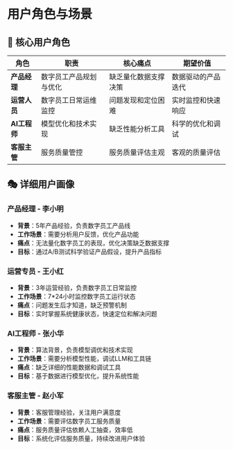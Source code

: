 # 用户角色与场景

## 👥 核心用户角色

| 角色 | 职责 | 核心痛点 | 期望价值 |
|------|------|----------|----------|
| **产品经理** | 数字员工产品规划与优化 | 缺乏量化数据支撑决策 | 数据驱动的产品迭代 |
| **运营人员** | 数字员工日常运维监控 | 问题发现和定位困难 | 实时监控和快速响应 |
| **AI工程师** | 模型优化和技术实现 | 缺乏性能分析工具 | 科学的优化和调试 |
| **客服主管** | 服务质量管控 | 服务质量评估主观 | 客观的质量评估 |

## 🎭 详细用户画像

### 产品经理 - 李小明
- **背景**：5年产品经验，负责数字员工产品线
- **工作场景**：需要分析用户反馈，优化产品功能
- **痛点**：无法量化数字员工的表现，优化决策缺乏数据支撑
- **目标**：通过A/B测试科学验证产品假设，提升产品指标

### 运营专员 - 王小红  
- **背景**：3年运营经验，负责数字员工日常监控
- **工作场景**：7*24小时监控数字员工运行状态
- **痛点**：问题发生后才知道，缺乏预警机制
- **目标**：实时掌握系统健康状态，快速定位和解决问题

### AI工程师 - 张小华
- **背景**：算法背景，负责模型调优和技术实现
- **工作场景**：需要分析模型性能，调试LLM和工具链
- **痛点**：缺乏详细的性能数据和调试工具
- **目标**：基于数据进行模型优化，提升系统性能

### 客服主管 - 赵小军
- **背景**：客服管理经验，关注用户满意度
- **工作场景**：需要评估数字员工服务质量
- **痛点**：服务质量评估依赖人工抽查，效率低
- **目标**：系统化评估服务质量，持续改进用户体验